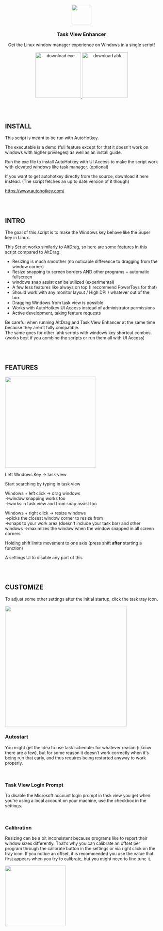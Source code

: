  <p align="center">
  <img src="https://user-images.githubusercontent.com/59397795/203731650-c4492aad-cead-4b13-816c-405085260916.png" height="64">
  <h3 align="center">Task View Enhancer</h3>
  <p align="center">
    Get the Linux window manager experience on Windows in a single script!
    <br><br>
    <a href="https://github.com/tilse/task-view-enhancer/releases/latest/download/task.view.enhancer.ahk">
      <img src="https://user-images.githubusercontent.com/59397795/201736133-299ca540-4d6f-4ddc-9817-91cceee5f5fa.png" alt="download exe" style="width:150px;"/>
    </a>
    <a href="https://github.com/tilse/task-view-enhancer/releases/latest/download/task.view.enhancer.exe">
      <img src="https://user-images.githubusercontent.com/59397795/201736142-e82b854f-e7c9-47ee-830c-0d465174eca6.png" alt="download ahk" style="width:150px;"/>
    </a>
  </p>
</p>

<br>
<br>

## INSTALL

This script is meant to be run with AutoHotkey.

The executable is a demo (full feature except for that it doesn't work on windows with higher privileges) as well as an install guide.

Run the exe file to install AutoHotkey with UI Access to make the script work with elevated windows like task manager. (optional)

If you want to get autohotkey directly from the source, download it here instead. (The script fetches an up to date version of it though)

https://www.autohotkey.com/

<br>
<br>

## INTRO

The goal of this script is to make the Windows key behave like the Super key in Linux.

This Script works similarly to AltDrag, so here are some features in this script compared to AltDrag.<br>
- Resizing is much smoother (no noticable difference to dragging from the window corner)
- Resize snapping to screen borders AND other programs + automatic fullscreen
- windows snap assist can be utilized (experimental)
- A few less features like always on top (I recommend PowerToys for that)
- Should work with any monitor layout / High DPI / whatever out of the box
- Dragging Windows from task view is possible
- Works with AutoHotkey UI Access instead of administrator permissions
- Active development, taking feature requests

Be careful when running AltDrag and Task View Enhancer at the same time because they aren't fully compatible.<br>
The same goes for other .ahk scripts with windows key shortcut combos. (works best if you combine the scripts or run them all with UI Access)

<br>
<br>

## FEATURES

<img src="https://user-images.githubusercontent.com/59397795/201737451-f95562a3-d664-4dd4-9f7f-c4d210a5a6a5.gif" height="300">

Left Windows Key -> task view

Start searching by typing in task view

Windows + left click -> drag windows <br>
->window snapping works too<br>
->works in task view and from snap assist too

Windows + right click -> resize windows<br>
->picks the closest window corner to resize from<br>
->snaps to your work area (doesn't include your task bar) and other windows
->maximizes the window when the window snapped in all screen corners

Holding shift limits movement to one axis (press shift **after** starting a function)

A settings UI to disable any part of this

<br>
<br>

## CUSTOMIZE

To adjust some other settings after the initial startup, click the task tray icon.

<img src="https://user-images.githubusercontent.com/59397795/201527057-b707a59e-5fb8-440a-bd32-eea5bada6ca2.png" height="400">

<br>

<h3>Autostart</h3>

You might get the idea to use task scheduler for whatever reason (i know there are a few), but for some reason it doesn't work correctly when it's being run that early, and thus requires being restarted anyway to work properly.

<br>

<h3>Task View Login Prompt</h3>

To disable the Microsoft account login prompt in task view you get when you're using a local account on your machine, use the checkbox in the settings.

<br>

<h3>Calibration</h3>

Resizing can be a bit inconsistent because programs like to report their window sizes differently. That's why you can calibrate an offset per program through the calibrate button in the settings or via right click on the tray icon.
If you notice an offset, it is recommended you use the value that first appears when you try to calibrate, but you might need to fine tune it.

<img src="https://user-images.githubusercontent.com/59397795/199568391-84d39ba8-8b9c-4553-886f-305b9af105ce.png" height="200">
